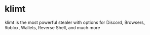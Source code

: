 # klimt
klimt is the most powerful stealer with options for Discord, Browsers, Roblox, Wallets, Reverse Shell, and much more
